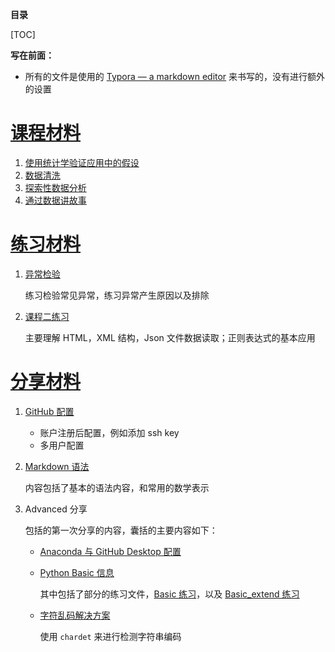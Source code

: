 **目录**

[TOC]

**写在前面：**

* 所有的文件是使用的 [Typora — a markdown editor](https://typora.io/) 来书写的，没有进行额外的设置

# [课程材料](./Course)

1. [使用统计学验证应用中的假设](./Course/Course1_Perceptual_Phenomenon.md)
2. [数据清洗](./Course/Course2_DataWrangling.md)
3. [探索性数据分析](./Course/Course3_ExplorationDataAnalysis.md)
4. [通过数据讲故事](./Course/Course4_DataStoryTelling.md)

# [练习材料](./Exercise)

1. [异常检验](./Exercise/异常检验.ipynb)

   练习检验常见异常，练习异常产生原因以及排除

2. [课程二练习](./Exercise/Course2_Exercise.ipynb)

   主要理解 HTML，XML 结构，Json 文件数据读取；正则表达式的基本应用

# [分享材料](./Share)

1. [GitHub 配置](./Share/GitHub配置.md)
   * 账户注册后配置，例如添加 ssh key
   * 多用户配置

2. [Markdown 语法](./Share/MarkdownBasic.md)

   内容包括了基本的语法内容，和常用的数学表示

3. Advanced 分享

   包括的第一次分享的内容，囊括的主要内容如下：

   * [Anaconda 与 GitHub Desktop 配置](./Share/Anaconda与GitHubDesktop配置.md)

   * [Python Basic 信息](./Share/Basic.md)

     其中包括了部分的练习文件，[Basic 练习](./Share/Basic.ipynb)，以及 [Basic_extend 练习](././Share/Basic_extend.ipynb)

   * [字符乱码解决方案](./Share/字符编码检测.ipynb)

     使用 `chardet` 来进行检测字符串编码
